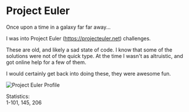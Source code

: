 # Project Euler

Once upon a time in a galaxy far far away...

I was into Project Euler (https://projecteuler.net) challenges. 

These are old, and likely a sad state of code. I know that some of the solutions were not of the quick type. At the time I wasn't as altruistic, and got online help for a few of them.

I would certainly get back into doing these, they were awesome fun.

![Project Euler Profile](https://projecteuler.net/profile/tcadigan.png)

Statistics:  
1-101, 145, 206
